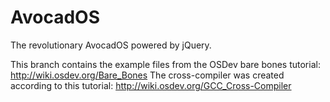 # AvocadOS

The revolutionary AvocadOS powered by jQuery.

This branch contains the example files from the OSDev bare bones tutorial: http://wiki.osdev.org/Bare_Bones
The cross-compiler was created according to this tutorial: http://wiki.osdev.org/GCC_Cross-Compiler
